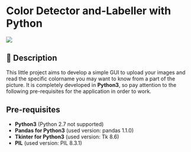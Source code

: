 # Color Detector and-Labeller with Python

![](https://user-images.githubusercontent.com/44211717/126876210-ccd0fa05-fa75-4a47-a4d6-f49692fe928a.png)

## :newspaper: Description 

This little project aims to develop a simple GUI to upload your images and read the specific colorname you may want to know from a part of the picture. It is completely developed in __Python3__, so pay attention to the following pre-requisites for the application in order to work.

## Pre-requisites

 - **Python3** (Python 2.7 not supported)
 - **Pandas for Python3** (used version: pandas 1.1.0)
 - **Tkinter for Python3** (used version: Tk 8.6) 
 - **PIL** (used version: PIL 8.3.1)
